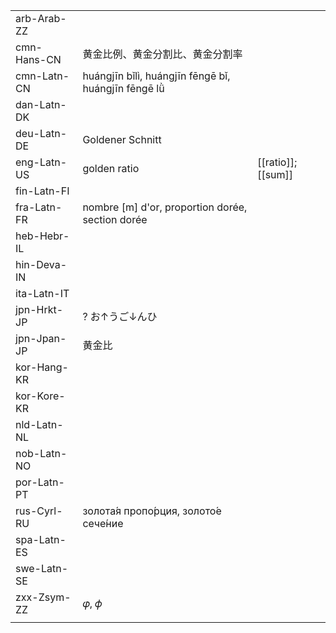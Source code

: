 | | | |
|-|-|-|
| arb-Arab-ZZ |  |  |
| cmn-Hans-CN | 黄金比例、黄金分割比、黄金分割率 |  |
| cmn-Latn-CN | huángjīn bǐlì, huángjīn fēngē bǐ, huángjīn fēngē lǜ |  |
| dan-Latn-DK |  |  |
| deu-Latn-DE | Goldener Schnitt |  |
| eng-Latn-US | golden ratio | [[ratio]]; [[sum]] |
| fin-Latn-FI |  |  |
| fra-Latn-FR | nombre [m] d'or, proportion dorée, section dorée |  |
| heb-Hebr-IL |  |  |
| hin-Deva-IN |  |  |
| ita-Latn-IT |  |  |
| jpn-Hrkt-JP | ? お↑うご↓んひ |  |
| jpn-Jpan-JP | 黄金比 |  |
| kor-Hang-KR |  |  |
| kor-Kore-KR |  |  |
| nld-Latn-NL |  |  |
| nob-Latn-NO |  |  |
| por-Latn-PT |  |  |
| rus-Cyrl-RU | золота́я пропо́рция, золото́е сече́ние |  |
| spa-Latn-ES |  |  |
| swe-Latn-SE |  |  |
| zxx-Zsym-ZZ | 𝜑, 𝜙 |  |
|  |  |  |
